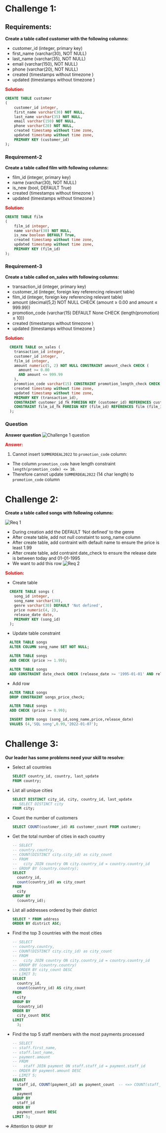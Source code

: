 <style>
  r {color:Red}
</style>

# Challenge 1:

## Requirements:

**Create a table called customer with the following columns:**

- customer_id (integer, primary key)
- first_name (varchar(30), NOT NULL)
- last_name (varchar(35), NOT NULL)
- email (varchar(150), NOT NULL)
- phone (varchar(20), NOT NULL)
- created (timestamps without timezone )
- updated (timestamps without timezone )

**<r>Solution:</r>**

```sql
CREATE TABLE customer
(
    customer_id integer,
    first_name varchar(30) NOT NULL,
    last_name varchar(35) NOT NULL,
    email varchar(150) NOT NULL,
    phone varchar(20) NOT NULL,
    created timestamp without time zone,
    updated timestamp without time zone,
    PRIMARY KEY (customer_id)
);
```

### Requirement-2

**Create a table called film with following columns:**

- film_id (integer, primary key)
- name (varchar(30), NOT NULL)
- is_new (bool, DEFAULT True)
- created (timestamps without timezone )
- updated (timestamps without timezone )

**<r>Solution:</r>**

```sql
CREATE TABLE film
(
    film_id integer,
    name varchar(30) NOT NULL,
    is_new boolean DEFAULT True,
    created timestamp without time zone,
    updated timestamp without time zone,
    PRIMARY KEY (film_id)
);
```

### Requirement-3

**Create a table called on_sales with following columns:**

- transaction_id (integer, primary key)
- customer_id (integer, foreign key referencing relevant table)
- film_id (integer, foreign key referencing relevant table)
- amount (decimal(5,2) NOT NULL CHECK (amount ≥ 0.00 and amount ≤ 999.99))
- promotion_code (varchar(15) DEFAULT None CHECK (length(promotion) ≤ 10))
- created (timestamps without timezone )
- updated (timestamps without timezone )

**<r>Solution:</r>**

```sql
  CREATE TABLE on_sales (
    transaction_id integer,
    customer_id integer,
    film_id integer,
    amount numeric(5, 2) NOT NULL CONSTRAINT amount_check CHECK (
      amount >= 0.00
      AND amount <= 999.99
    ),
    promotion_code varchar(15) CONSTRAINT promotion_length_check CHECK (length(promotion_code) <= 10),
    created timestamp without time zone,
    updated timestamp without time zone,
    PRIMARY KEY (transaction_id),
    CONSTRAINT customer_id_fk FOREIGN KEY (customer_id) REFERENCES customer (customer_id),
    CONSTRAINT film_id_fk FOREIGN KEY (film_id) REFERENCES film (film_id)
  );
```

### Question

**Answer question**
![Challenge 1 question](../../assets/challenge-1-20240608-question.png 'Challenge 1 question')

**<r>Answer:</r>**

1. Cannot insert `SUMMERDEAL2022` to `promotion_code` column:

- The column `promotion_code` have length constraint `length(promotion_code) <= 10`.
- Therefore cannot update `SUMMERDEAL2022` (14 char length) to `promotion_code` column

# Challenge 2:

**Create a table called songs with following columns:**

![Req 1](../../assets/challenge-1-20240608-req-1.png)

- During creation add the DEFAULT ‘Not defined’ to the genre
- After create table, add not null constaint to song_name column
- After create table, add contraint with default name to ensure the price is least 1.99
- After create table, add contraint date_check to ensure the release date is between today and 01-01-1995
- We want to add this row
  ![Req 2](../../assets/challenge-1-20240608-req-2.png)

**<r>Solution:</r>**

- Create table

```sql
  CREATE TABLE songs (
    song_id integer,
    song_name varchar(30),
    genre varchar(30) DEFAULT 'Not defined',
    price numeric(4, 2),
    release_date date,
    PRIMARY KEY (song_id)
  );
```

- Update table constraint

```sql
  ALTER TABLE songs
  ALTER COLUMN song_name SET NOT NULL;

  ALTER TABLE songs
  ADD CHECK (price >= 1.99);

  ALTER TABLE songs
  ADD CONSTRAINT date_check CHECK (release_date >= '1995-01-01' AND release_date <= current_date);
```

- Add row

```sql
  ALTER TABLE songs
  DROP CONSTRAINT songs_price_check;

  ALTER TABLE songs
  ADD CHECK (price >= 0.99);

  INSERT INTO songs (song_id,song_name,price,release_date)
  VALUES (4,'SQL song',0.99,'2022-01-07');
```

# Challenge 3:

**Our leader has some problems need your skill to resolve:**

- Select all countries

  ```sql
  SELECT country_id, country, last_update
  FROM country;
  ```

- List all unique cities

  ```sql
  SELECT DISTINCT city_id, city, country_id, last_update
  -- SELECT DISTINCT city
  FROM city;
  ```

- Count the number of customers

  ```sql
  SELECT COUNT(customer_id) AS customer_count FROM customer;
  ```

- Get the total number of cities in each country

  ```sql
  -- SELECT
  -- country.country,
  -- COUNT(DISTINCT city.city_id) as city_count
  -- FROM
  --   city JOIN country ON city.country_id = country.country_id
  -- GROUP BY (country.country);
  SELECT
    country_id,
    count(country_id) as city_count
  FROM
    city
  GROUP BY
    (country_id);
  ```

- List all addresses ordered by their district

  ```sql
  SELECT * FROM address
  ORDER BY district ASC;
  ```

- Find the top 3 countries with the most cities

  ```sql
  -- SELECT
  -- country.country,
  -- COUNT(DISTINCT city.city_id) as city_count
  -- FROM
  --   city JOIN country ON city.country_id = country.country_id
  -- GROUP BY (country.country)
  -- ORDER BY city_count DESC
  -- LIMIT 3;
  SELECT
    country_id,
    count(country_id) AS city_count
  FROM
    city
  GROUP BY
    (country_id)
  ORDER BY
    city_count DESC
  LIMIT
    3;
  ```

- Find the top 5 staff members with the most payments processed

  ```sql
  -- SELECT
  -- staff.first_name,
  -- staff.last_name,
  -- payment.amount
  -- FROM
  --   staff JOIN payment ON staff.staff_id = payment.staff_id
  -- ORDER BY payment.amount DESC
  -- LIMIT 5;
  SELECT
    staff_id, COUNT(payment_id) as payment_count  -- <=> COUNT(staff_id)
  FROM
    payment
  GROUP BY
    staff_id
  ORDER BY
    payment_count DESC
  LIMIT 5;
  ```

=> Attention to `GROUP BY`

